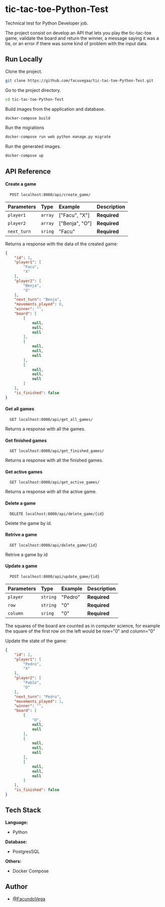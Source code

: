 # tic-tac-toe-Python-Test
Technical test for Python Developer job.

The project consist on develop an API that lets you play the tic-tac-toe game,
validate the board and return the winner, a message saying it was a tie, or an error if
there was some kind of problem with the input data.

## Run Locally

Clone the project.
```bash
git clone https://github.com/facuvegaa/tic-tac-toe-Python-Test.git
```

Go to the project directory.
```bash
cd tic-tac-toe-Python-Test
```

Build images from the application and database.
```bash
docker-compose build
```

Run the migrations
```bash
docker-compose run web python manage.py migrate
```

Run the generated images.
```bash
docker-compose up
```

## API Reference


#### Create a game

```http
  POST localhost:8000/api/create_game/
```

| Parameters | Type     |Example| Description                |
| :-------- | :------- | :------- | :------------------------- |
| `player1` | `array` | ["Facu", "X"] | **Required** |
| `player2` | `array` | ["Benja", "O"] | **Required** |
| `next_turn` | `sring` | "Facu" | **Required** |

Returns a response with the data of the created game:
```JSON
{
    "id": 1,
    "player1": [
        "Facu",
        "X"
    ],
    "player2": [
        "Benja",
        "O"
    ],
    "next_turn": "Benja",
    "movements_played": 0,
    "winner": "",
    "board": [
        [
            null,
            null,
            null
        ],
        [
            null,
            null,
            null
        ],
        [
            null,
            null,
            null
        ]
    ],
    "is_finished": false
}
```

#### Get all games

```http
  GET localhost:8000/api/get_all_games/
```
Returns a response with all the games.

#### Get finished games

```http
  GET localhost:8000/api/get_finished_games/
```
Returns a response with all the finished games.

#### Get active games
```http
  GET localhost:8000/api/get_active_games/
```
Returns a response with all the active game. 

#### Delete a game

```http
  DELETE localhost:8000/api/delete_game/{id}
```
Delete the game by id.
  

#### Retrive a game

```http
  GET localhost:8000/api/delete_game/{id}
```
Retrive a game by id

#### Update a game
```http
  POST localhost:8000/api/update_game/{id}
```
| Parameters | Type     |Example| Description                |
| :-------- | :------- | :------- | :------------------------- |
| `player` | `string` | "Pedro" | **Required** |
| `row` | `string` | "0" | **Required** |
| `column` | `sring` | "0" | **Required** |

The squares of the board are counted as in computer science, for example the square of the first row on the left would be row="0" and column="0"

Update the state of the game:
```JSON
{
    "id": 2,
    "player1": [
        "Pedro",
        "X"
    ],
    "player2": [
        "Pablo",
        "O"
    ],
    "next_turn": "Pedro",
    "movements_played": 1,
    "winner": "",
    "board": [
        [
            "O",
            null,
            null
        ],
        [
            null,
            null,
            null
        ],
        [
            null,
            null,
            null
        ]
    ],
    "is_finished": false
}
```
## Tech Stack

**Language:**
- Python

**Database:**
- PostgresSQL

**Others:**
- Docker Compose

  
## Author

- [@FacundoVega](https://github.com/facuvegaa)